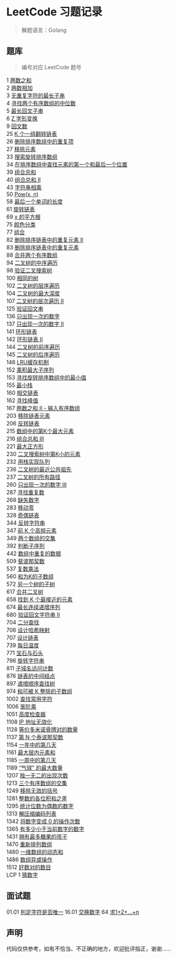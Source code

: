 # LeetCode 习题记录
> 解题语言：Golang


## 题库
> 编号对应 LeetCode 题号

1 [两数之和](./QuestionBank/1.go)  
2 [两数相加](./QuestionBank/2.go)  
3 [无重复字符的最长子串](./QuestionBank/3.go)  
4 [寻找两个有序数组的中位数](./QuestionBank/4.go)  
5 [最长回文子串](./QuestionBank/5.go)  
6 [Z 字形变换](./QuestionBank/6.go)  
9 [回文数](./QuestionBank/9.go)  
25 [K 个一组翻转链表](./QuestionBank/25.go)  
26 [删除排序数组中的重复项](./QuestionBank/28.go)  
27 [移除元素](./QuestionBank/27.go)  
33 [搜索旋转排序数组](./QuestionBank/33.go)  
34 [在排序数组中查找元素的第一个和最后一个位置](./QuestionBank/34.go)  
39 [组合总和](./QuestionBank/39.go)  
40 [组合总和 II](./QuestionBank/40.go)  
43 [字符串相乘](./QuestionBank/43.go)  
50 [Pow(x, n)](./QuestionBank/50.go)  
58 [最后一个单词的长度](./QuestionBank/58.go)  
61 [旋转链表](./QuestionBank/61.go)  
69 [x 的平方根](./QuestionBank/69.go)  
75 [颜色分类](./QuestionBank/75.go)  
77 [组合](./QuestionBank/77.go)  
82 [删除排序链表中的重复元素 II](./QuestionBank/82.go)  
83 [删除排序链表中的重复元素](./QuestionBank/83.go)  
88 [合并两个有序数组](./QuestionBank/88.go)  
94 [二叉树的中序遍历](./QuestionBank/94.go)  
98 [验证二叉搜索树](./QuestionBank/98.go)  
100 [相同的树](./QuestionBank/100.go)  
102 [二叉树的层序遍历](./QuestionBank/102.go)  
104 [二叉树的最大深度](./QuestionBank/104.go)  
107 [二叉树的层次遍历 II](./QuestionBank/107.go)  
125 [验证回文串](./QuestionBank/125.go)  
136 [只出现一次的数字](./QuestionBank/136.go)  
137 [只出现一次的数字 II](./QuestionBank/137.go)  
141 [环形链表](./QuestionBank/141.go)  
142 [环形链表 II](./QuestionBank/142.go)  
144 [二叉树的前序遍历](./QuestionBank/144.go)  
145 [二叉树的后序遍历](./QuestionBank/145.go)  
146 [LRU缓存机制](./QuestionBank/146.go)  
152 [乘积最大子序列](./QuestionBank/152.go)  
153 [寻找旋转排序数组中的最小值](./QuestionBank/153.go)  
155 [最小栈](./QuestionBank/155.go)  
160 [相交链表](./QuestionBank/160.go)  
162 [寻找峰值](./QuestionBank/162.go)  
167 [两数之和 II - 输入有序数组](./QuestionBank/167.go)  
203 [移除链表元素](./QuestionBank/203.go)  
206 [反转链表](./QuestionBank/206.go)  
215 [数组中的第K个最大元素](./QuestionBank/215.go)  
216 [组合总和 III](./QuestionBank/216.go)  
221 [最大正方形](./QuestionBank/221.go)  
230 [二叉搜索树中第K小的元素](./QuestionBank/230.go)  
232 [用栈实现队列](./QuestionBank/232.go)  
236 [二叉树的最近公共祖先](./QuestionBank/236.go)  
237 [二叉树的所有路径](./QuestionBank/257.go)  
260 [只出现一次的数字 III](./QuestionBank/260.go)  
287 [寻找重复数](./QuestionBank/287.go)  
268 [缺失数字](./QuestionBank/268.go)  
283 [移动零](./QuestionBank/283.go)  
328 [奇偶链表](./QuestionBank/328.go)  
344 [反转字符串](./QuestionBank/344.go)  
347 [前 K 个高频元素](./QuestionBank/347.go)  
349 [两个数组的交集](./QuestionBank/349.go)  
392 [判断子序列](./QuestionBank/392.go)  
442 [数组中重复的数据](./QuestionBank/442.go)  
509 [斐波那契数](./QuestionBank/509.go)  
537 [复数乘法](./QuestionBank/537.go)  
560 [和为K的子数组](./QuestionBank/560.go)  
572 [另一个树的子树](./QuestionBank/572.go)  
617 [合并二叉树](./QuestionBank/617.go)  
658 [找到 K 个最接近的元素](./QuestionBank/658.go)  
674 [最长连续递增序列](./QuestionBank/674.go)  
680 [验证回文字符串 Ⅱ](./QuestionBank/680.go)  
704 [二分查找](./QuestionBank/704.go)  
706 [设计哈希映射](./QuestionBank/706.go)  
707 [设计链表](./QuestionBank/707.go)  
739 [每日温度](./QuestionBank/739.go)  
771 [宝石与石头](./QuestionBank/771.go)  
796 [旋转字符串](./QuestionBank/796.go)  
811 [子域名访问计数](./QuestionBank/811.go)  
876 [链表的中间结点](./QuestionBank/876.go)  
897 [递增顺序查找树](./QuestionBank/897.go)  
974 [和可被 K 整除的子数组](./QuestionBank/974.go)  
1002 [查找常用字符](./QuestionBank/1002.go)  
1006 [笨阶乘](./QuestionBank/1006.go)  
1051 [高度检查器](./QuestionBank/1051.go)  
1108 [IP 地址无效化](./QuestionBank/1108.go)  
1128 [等价多米诺骨牌对的数量](./QuestionBank/1128.go)  
1137 [第 N 个泰波那契数](./QuestionBank/1137.go)  
1154 [一年中的第几天](./QuestionBank/1154.go)  
1161 [最大层内元素和](./QuestionBank/1161.go)  
1185 [一周中的第几天](./QuestionBank/1185.go)  
1189 [“气球” 的最大数量](./QuestionBank/1189.go)  
1207 [独一无二的出现次数](./QuestionBank/1207.go)  
1213 [三个有序数组的交集](./QuestionBank/1213.go)  
1249 [移除无效的括号](./QuestionBank/1249.go)  
1281 [整数的各位积和之差](./QuestionBank/1281.go)  
1295 [统计位数为偶数的数字](./QuestionBank/1295.go)  
1313 [解压缩编码列表](./QuestionBank/1313.go)  
1342 [将数字变成 0 的操作次数](./QuestionBank/1342.go)  
1365 [有多少小于当前数字的数字](./QuestionBank/1365.go)  
1431 [拥有最多糖果的孩子](./QuestionBank/1431.go)  
1470 [重新排列数组](./QuestionBank/1470.go)  
1480 [一维数组的动态和](./QuestionBank/1480.go)  
1486 [数组异或操作](./QuestionBank/1486.go)  
1512 [好数对的数目](./QuestionBank/1512.go)  
LCP 1 [猜数字](./QuestionBank/LCP1.go)  

## 面试题

01.01 [判定字符是否唯一](./interviewQuestion/01_01.go)
16.01 [交换数字](./interviewQuestion/16_01.go)
64 [求1+2+…+n](./interviewQuestion/64.go)

## 声明
代码仅供参考，如有不恰当、不正确的地方，欢迎批评指正，谢谢……